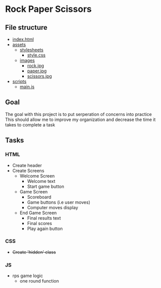 # Rock Paper Scissors


## File structure
 - [index.html](./index.html)
 - [assets](./assets)
    - [stylesheets](./assets/stylesheets)
        - [style.css](./assets/stylesheets/style.css)
    - [images](./assets/stylesheets/images)
        - [rock.jpg](./assets/stylesheets/images/rock.jpg)
        - [paper.jpg](./assets/stylesheets/images/paper.jpg)
        - [scissors.jpg](./assets/stylesheets/images/scissors.jpg)
 - [scripts](./scripts)
    - [main.js](./scripts/main.js)


## Goal
The goal with this project is to put serperation of concerns into practice
This should allow me to improve my organization and decrease the time it takes to complete a task

## Tasks

### HTML
 - Create header
 - Create Screens
    - Welcome Screen
        - Welcome text
        - Start game button
    - Game Screen
        - Scoreboard
        - Game buttons (i.e user moves)
        - Computer moves display
    - End Game Screen
        - Final results text
        - Final scores
        - Play again button

### CSS
 - ~~Create 'hidden' class~~


### JS
  - rps game logic
    - one round function
